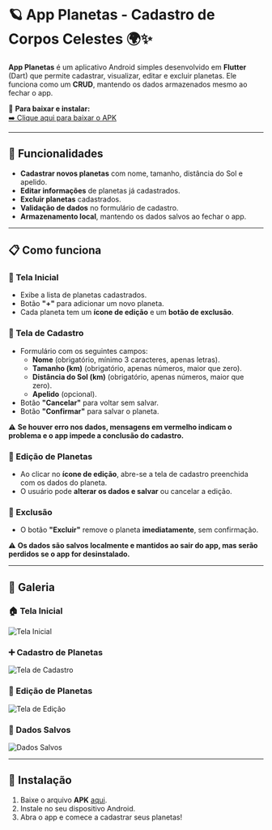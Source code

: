 # 🪐 App Planetas - Cadastro de Corpos Celestes 🌍✨  

**App Planetas** é um aplicativo Android simples desenvolvido em **Flutter** (Dart) que permite cadastrar, visualizar, editar e excluir planetas. Ele funciona como um **CRUD**, mantendo os dados armazenados mesmo ao fechar o app.  

📲 **Para baixar e instalar:**  
[➡️ Clique aqui para baixar o APK](app-planetas.apk)  

---

## 🌟 Funcionalidades  

- **Cadastrar novos planetas** com nome, tamanho, distância do Sol e apelido. 
- **Editar informações** de planetas já cadastrados.  
- **Excluir planetas** cadastrados.  
- **Validação de dados** no formulário de cadastro.  
- **Armazenamento local**, mantendo os dados salvos ao fechar o app.  

---

## 📋 Como funciona  

### 🔹 Tela Inicial  
- Exibe a lista de planetas cadastrados.  
- Botão **"+"** para adicionar um novo planeta.  
- Cada planeta tem um **ícone de edição** e um **botão de exclusão**.  

### 🔹 Tela de Cadastro  
- Formulário com os seguintes campos:  
  - **Nome** (obrigatório, mínimo 3 caracteres, apenas letras).  
  - **Tamanho (km)** (obrigatório, apenas números, maior que zero).  
  - **Distância do Sol (km)** (obrigatório, apenas números, maior que zero).  
  - **Apelido** (opcional).  
- Botão **"Cancelar"** para voltar sem salvar.  
- Botão **"Confirmar"** para salvar o planeta.  

⚠️ **Se houver erro nos dados, mensagens em vermelho indicam o problema e o app impede a conclusão do cadastro.**  

### 🔹 Edição de Planetas  
- Ao clicar no **ícone de edição**, abre-se a tela de cadastro preenchida com os dados do planeta.  
- O usuário pode **alterar os dados e salvar** ou cancelar a edição.  

### 🔹 Exclusão  
- O botão **"Excluir"** remove o planeta **imediatamente**, sem confirmação.  

⚠️ **Os dados são salvos localmente e mantidos ao sair do app, mas serão perdidos se o app for desinstalado.**  

---

## 📸 Galeria  

### 🏠 Tela Inicial  
![Tela Inicial](images/tela_inicial.jpg)  

### ➕ Cadastro de Planetas  
![Tela de Cadastro](images/tela_cadastro.jpg)    

### 📝 Edição de Planetas  
![Tela de Edição](images/tela_edicao.jpg)  

### 💾 Dados Salvos  
![Dados Salvos](images/tela_dados_salvos.jpg)  


---

## 🚀 Instalação  
1. Baixe o arquivo **APK** [aqui](app-planetas.apk).  
2. Instale no seu dispositivo Android.  
3. Abra o app e comece a cadastrar seus planetas!  

